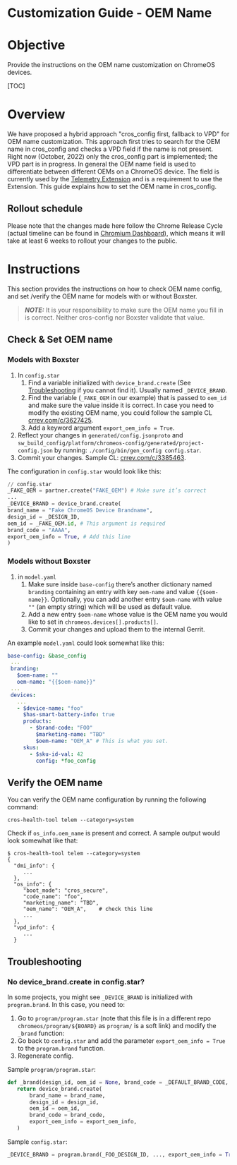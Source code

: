 # Customization Guide - OEM Name

# Objective
Provide the instructions on the OEM name customization on ChromeOS devices.

[TOC]

# Overview
We have proposed a hybrid approach "cros_config first, fallback to VPD" for OEM
name customization. This approach first tries to search for the OEM name in
cros_config and checks a VPD field if the name is not present. Right now
(October, 2022) only the cros_config part is implemented; the VPD part is in
progress. In general the OEM name field is used to differentiate between
different OEMs on a ChromeOS device. The field is currently used by the
[Telemetry Extension](README.md) and is a requirement to use the Extension.
This guide explains how to set the OEM name in cros_config.

## Rollout schedule
Please note that the changes made here follow the Chrome Release Cycle (actual
timeline can be found in
[Chromium Dashboard](https://chromiumdash.appspot.com/schedule)), which means
it will take at least 6 weeks to rollout your changes to the public.

# Instructions
This section provides the instructions on how to check OEM name config, and set
/verify the OEM name for models with or without Boxster.

> **_NOTE:_** It is your responsibility to make sure the OEM name you fill in is
correct. Neither cros-config nor Boxster validate that value.

## Check & Set OEM name
### Models with Boxster

1. In `config.star`
    1. Find a variable initialized with `device_brand.create` (See
       [Troubleshooting](#Troubleshooting) if you cannot find it). Usually named  `_DEVICE_BRAND`.
    2. Find the variable (`_FAKE_OEM` in our example) that is passed to `oem_id`
       and make sure the value inside it is correct. In case you need to modify
       the existing OEM name, you could follow the sample CL
       [crrev.com/c/3627425](http://crrev.com/c/3627425).
    3. Add a keyword argument `export_oem_info = True`.
2. Reflect your changes in `generated/config.jsonproto` and
`sw_build_config/platform/chromeos-config/generated/project-config.json` by
running: `./config/bin/gen_config config.star`.
3. Commit your changes. Sample CL:
[crrev.com/c/3385463](http://crrev.com/c/3385463).

The configuration in  `config.star` would look like this:
```python
// config.star
_FAKE_OEM = partner.create("FAKE_OEM") # Make sure it’s correct
...
_DEVICE_BRAND = device_brand.create(
brand_name = "Fake ChromeOS Device Brandname",
design_id = _DESIGN_ID,
oem_id = _FAKE_OEM.id, # This argument is required
brand_code = "AAAA",
export_oem_info = True, # Add this line
)
```

### Models without Boxster

1. in `model.yaml`
    1. Make sure inside `base-config` there’s another dictionary named `branding`
       containing an entry with key `oem-name` and value `{{$oem-name}}`.
       Optionally, you can add another entry `$oem-name` with value `""` (an
       empty string) which will be used as default value.
    2. Add a new entry `$oem-name` whose value is the OEM name you would like to
       set in `chromeos.devices[].products[]`.
    3. Commit your changes and upload them to the internal Gerrit.

An example `model.yaml` could look somewhat like this:
```yaml
base-config: &base_config
 ...
 branding:
   $oem-name: ""
   oem-name: "{{$oem-name}}"
 ...
 devices:
   ...
   - $device-name: "foo"
     $has-smart-battery-info: true
     products:
       - $brand-code: "FOO"
         $marketing-name: "TBD"
         $oem-name: "OEM_A" # This is what you set.
     skus:
       - $sku-id-val: 42
         config: *foo_config
```

## Verify the OEM name

You can verify the OEM name configuration by running the following command:
```
cros-health-tool telem --category=system
```

Check if `os_info.oem_name` is present and correct.
A sample output would look somewhat like that:
```
$ cros-health-tool telem --category=system
{
  "dmi_info": {
     ...
  },
  "os_info": {
     "boot_mode": "cros_secure",
     "code_name": "foo",
     "marketing_name": "TBD",
     "oem_name": "OEM_A",    # check this line
     ...
  },
  "vpd_info": {
     ...
  }
```

## Troubleshooting

### No device_brand.create in config.star?
In some projects, you might see `_DEVICE_BRAND` is initialized with
`program.brand`. In this case, you need to:

1. Go to `program/program.star` (note that this file is in a different repo
`chromeos/program/${BOARD}` as `program/` is a soft link) and modify the
`_brand` function:
2. Go back to `config.star` and add the parameter `export_oem_info = True` to
the `program.brand` function.
3. Regenerate config.

Sample `program/program.star`:
```python
def _brand(design_id, oem_id = None, brand_code = _DEFAULT_BRAND_CODE, brand_name = None, export_oem_info = False):
   return device_brand.create(
       brand_name = brand_name,
       design_id = design_id,
       oem_id = oem_id,
       brand_code = brand_code,
       export_oem_info = export_oem_info,
   )
```

Sample `config.star`:
```python
_DEVICE_BRAND = program.brand(_FOO_DESIGN_ID, ..., export_oem_info = True)
```
